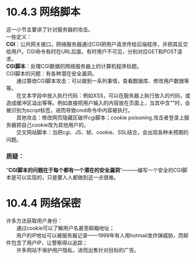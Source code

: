 # 10.4.3 网络脚本   
这一小节主要讲了针对服务器的攻击。  
一些定义：  
**CGI**：公共网关接口，网络服务器通过CGI把用户请求传给后端程序，并把其反交给用户。CGI命令有时在URL后面，有时用户不可见，分别对应GET和POST请求。  
**CGI脚本**：处理CGI数据的网络服务器上的计算机程序标题。  
CGI脚本的问题：有各种潜在安全漏洞。  
&emsp;&emsp;通过篡改CGI脚本攻击：可以做到一系列事情，查看数据库、修改用户数据等等。   
&emsp;&emsp;在文本字段中放入执行代码：例如XSS，可以在服务器上执行放入的代码，或造成缓冲区溢出等等。例如直接把用户输入的内容放在页面上，当其中含"<script>cmd</script>"时，会被识别为script标签，进而导致cmd命令中内容被执行。   
&emsp;&emsp;其他攻击：修改网页隐藏区破坏cgi脚本；cookie poisoning,攻击者登录上服务器把自己cookie改为其他用户的。   
&emsp;&emsp;交叉网站脚本：当把cgi、JS、帧、cookie、SSL结合，会出现各种未预期的问题。   
### 质疑：
“**CGI脚本的问题在于每个都有一个潜在的安全漏洞**”———编写一个安全的CGI脚本是可以实现的，只是要人人都做到这一点很难。   

# 10.4.4 网络保密   
许多方法获取用户身份：   
&emsp;&emsp;通过cookie可以了解用户名甚至邮箱地址；   
&emsp;&emsp;用户的IP地址可以被服务器记录——1999年有人用hotmail发炸弹威胁，而邮件包含了用户IP，让警察得以追踪；   
&emsp;&emsp;许多网站不保护用户隐私，进而出售针对目标的广告。   
